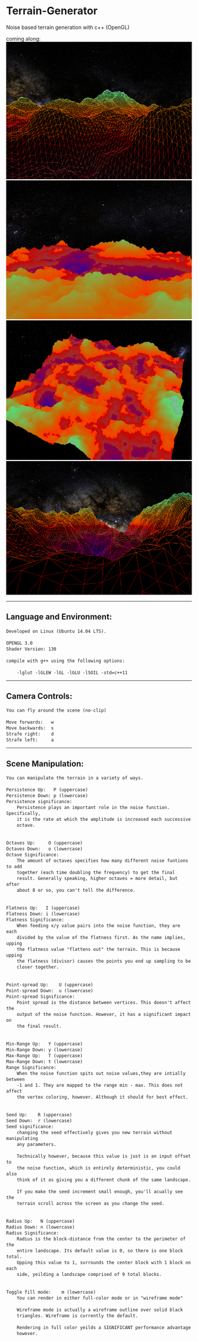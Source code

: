 # Terrain-Generator

Noise based terrain generation with c++ (OpenGL)


coming along:
![4-24-1](https://raw.githubusercontent.com/L-u-k-e/Terrain-Generator/master/screenshots/4-24-1.png)
![4-25-1](https://raw.githubusercontent.com/L-u-k-e/Terrain-Generator/master/screenshots/4-25-1.png)
![4-25-2](https://raw.githubusercontent.com/L-u-k-e/Terrain-Generator/master/screenshots/4-25-2.png)
![4-25-3](https://raw.githubusercontent.com/L-u-k-e/Terrain-Generator/master/screenshots/4-25-3.png)

--------------------------------------------------------------------------------

Language and Environment:
---

    Developed on Linux (Ubuntu 14.04 LTS). 

    OPENGL 3.0 
    Shader Version: 130

    compile with g++ using the following options:            

    	-lglut -lGLEW -lGL -lGLU -lSOIL -std=c++11

--------------------------------------------------------------------------------

Camera Controls:
---

	You can fly around the scene (no-clip)

	Move forwards:   w
	Move backwards:  s
	Strafe right:    d
	Strafe left:     a


--------------------------------------------------------------------------------

Scene Manipulation:
---
	
	You can manipulate the terrain in a variety of ways.

	Persistence Up:   P (uppercase)
	Persistence Down: p (lowercase)
	Persistence significance: 
		Persistence plays an important role in the noise function. Specifically, 
		it is the rate at which the amplitude is increased each successive 
		octave.


	Octaves Up:	  	O (uppercase)
	Octaves Down:   o (lowercase)
	Octave Significance:
		The amount of octaves specifies how many different noise funtions to add
		together (each time doubling the frequency) to get the final 
		result. Generally speaking, higher octaves = more detail, but after
		about 8 or so, you can't tell the difference.


	Flatness Up:   I (uppercase)
	Flatness Down: i (lowercase)
	Flatness Significance:
		When feeding x/y value pairs into the noise function, they are each 
		divided by the value of the flatness first. As the name implies, upping
		the flatness value "flattens out" the terrain. This is because upping 
		the flatness (divisor) causes the points you end up sampling to be 
		closer together.


	Point-spread Up:    U (uppercase)
	Point-spread Down:  u (lowercase)
	Point-spread Significance:
		Point spread is the distance between vertices. This doesn't affect the 
		output of the noise function. However, it has a significant impact on 
		the final result. 


	Min-Range Up:   Y (uppercase)
	Min-Range Down: y (lowercase)
	Max-Range Up:   T (uppercase)
	Max-Range Down: t (lowercase)
	Range Significance:
		When the noise function spits out noise values,they are intially between
		-1 and 1. They are mapped to the range min - max. This does not affect 
		the vertex coloring, however. Although it should for best effect. 


	Seed Up:	R (uppercase)
	Seed Down:  r (lowercase) 
	Seed significance:
		changing the seed effectively gives you new terrain without manipulating
		any parameters. 

		Technically however, because this value is just is an input offset to
		the noise function, which is entirely deterministic, you could also 
		think of it as giving you a different chunk of the same landscape. 

		If you make the seed increment small enough, you'll acually see the 
		terrain scroll across the screen as you change the seed. 


	Radius Up:   N (uppercase)
	Radius Down: n (lowercase)
	Radius Significance:
		Radius is the block-distance from the center to the perimeter of the 
		entire landscape. Its default value is 0, so there is one block total. 
		Upping this value to 1, surrounds the center block with 1 block on each 
		side, yeilding a landscape comprised of 9 total blocks. 


	Toggle fill mode:    m (lowercase)
		You can render in either full-color mode or in "wireframe mode"

		Wireframe mode is actually a wireframe outline over solid black 
		triangles. Wireframe is currently the default. 

		Rendering in full color yeilds a SIGNIFICANT performance advantage 
		however. 
